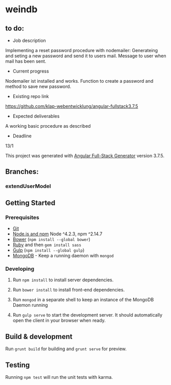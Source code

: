 # weindb

## to do:

- Job description

Implementing a reset password procedure with nodemailer: Generateing and seting a new password and send it to users mail. Message to user when mail has been sent.
- Current progress

Nodemailer ist installed and works. Function to create a password and method to save new password.
- Existing repo link

https://github.com/klap-webentwicklung/angular-fullstack3.7.5
- Expected deliverables

A working basic procedure as described
- Deadline

13/1

This project was generated with [Angular Full-Stack Generator](https://github.com/DaftMonk/generator-angular-fullstack) version 3.7.5.

## Branches:
### extendUserModel


## Getting Started

### Prerequisites

- [Git](https://git-scm.com/)
- [Node.js and npm](nodejs.org) Node ^4.2.3, npm ^2.14.7
- [Bower](bower.io) (`npm install --global bower`)
- [Ruby](https://www.ruby-lang.org) and then `gem install sass`
- [Gulp](http://gulpjs.com/) (`npm install --global gulp`)
- [MongoDB](https://www.mongodb.org/) - Keep a running daemon with `mongod`

### Developing

1. Run `npm install` to install server dependencies.

2. Run `bower install` to install front-end dependencies.

3. Run `mongod` in a separate shell to keep an instance of the MongoDB Daemon running

4. Run `gulp serve` to start the development server. It should automatically open the client in your browser when ready.

## Build & development

Run `grunt build` for building and `grunt serve` for preview.

## Testing

Running `npm test` will run the unit tests with karma.
